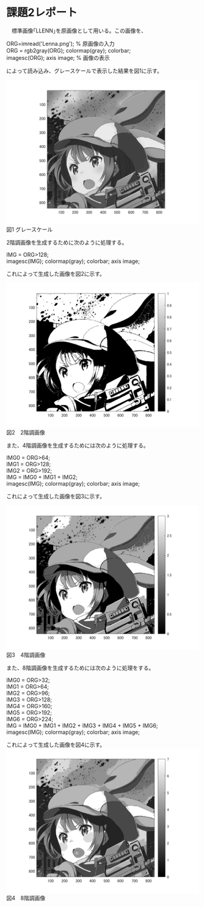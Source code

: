 # 課題2レポート

　標準画像｢LLENN｣を原画像として用いる。この画像を、

ORG=imread('Lenna.png'); % 原画像の入力  
ORG = rgb2gray(ORG); colormap(gray); colorbar;  
imagesc(ORG); axis image; % 画像の表示

によって読み込み、グレースケールで表示した結果を図1に示す。

![原画像](https://github.com/ryo-akaiwa/gazou_kadai/blob/master/image02/kadai2_1.png?raw=true)  
図1 グレースケール

2階調画像を生成するために次のように処理する。

IMG = ORG>128;  
imagesc(IMG); colormap(gray); colorbar;  axis image;

これによって生成した画像を図2に示す。

![原画像](https://github.com/ryo-akaiwa/gazou_kadai/blob/master/image02/kadai2_2.png?raw=true)
図2　2階調画像

また、4階調画像を生成するためには次のように処理する。

IMG0 = ORG>64;  
IMG1 = ORG>128;  
IMG2 = ORG>192;  
IMG = IMG0 + IMG1 + IMG2;  
imagesc(IMG); colormap(gray); colorbar;  axis image;

これによって生成した画像を図3に示す。

![原画像](https://github.com/ryo-akaiwa/gazou_kadai/blob/master/image02/kadai2_3.png?raw=true)
図3　4階調画像

また、8階調画像を生成するためには次のように処理をする。

IMG0 = ORG>32;  
IMG1 = ORG>64;  
IMG2 = ORG>96;  
IMG3 = ORG>128;  
IMG4 = ORG>160;  
IMG5 = ORG>192;  
IMG6 = ORG>224;  
IMG = IMG0 + IMG1 + IMG2 + IMG3 + IMG4 + IMG5 + IMG6;  
imagesc(IMG); colormap(gray); colorbar;  axis image;

これによって生成した画像を図4に示す。
![原画像](https://github.com/ryo-akaiwa/gazou_kadai/blob/master/image02/kadai2_4.png?raw=true)
図4　8階調画像
